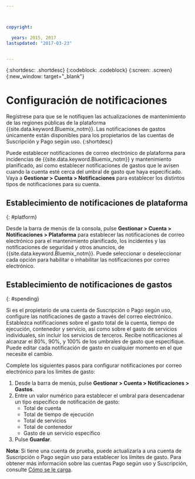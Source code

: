 ```yaml
---



copyright:

  years: 2015, 2017
lastupdated: "2017-03-23"


---
```


{:shortdesc: .shortdesc}
{:codeblock: .codeblock}
{:screen: .screen}
{:new_window: target="_blank"}

# Configuración de notificaciones
Regístrese para que se le notifiquen las actualizaciones de mantenimiento de las regiones públicas de la plataforma {{site.data.keyword.Bluemix_notm}}.
Las notificaciones de gastos únicamente están disponibles para los propietarios de las cuentas de Suscripción y Pago según uso.
{:shortdesc}

Puede establecer notificaciones de correo electrónico de plataforma para incidencias de
{{site.data.keyword.Bluemix_notm}} y mantenimiento planificado, así como establecer notificaciones de gastos que le avisen cuando la cuenta esté cerca del umbral de gasto que haya especificado. Vaya a **Gestionar > Cuenta > Notificaciones** para establecer los distintos tipos de notificaciones para su cuenta. 

## Establecimiento de notificaciones de plataforma
{: #platform}

Desde la barra de menús de la consola, pulse **Gestionar > Cuenta > Notificaciones > Plataforma** para establecer las notificaciones de correo electrónico para el mantenimiento planificado, los incidentes y las notificaciones de seguridad y otros anuncios, de {{site.data.keyword.Bluemix_notm}}. Puede seleccionar o deseleccionar cada opción para habilitar o inhabilitar las notificaciones por correo electrónico.

## Establecimiento de notificaciones de gastos
{: #spending}

Si es el propietario de una cuenta de Suscripción o Pago según uso, configure las notificaciones de gasto a través del correo electrónico. Establezca notificaciones sobre el gasto total de la cuenta, tiempo de ejecución, contenedor y servicio, así como sobre el gasto de servicios individuales, sin incluir los servicios de terceros. Recibe notificaciones al alcanzar el 80%, 90%, y 100% de los umbrales de gasto que especifique. Puede editar cada notificación de gasto en cualquier momento en el que necesite el cambio.

Complete los siguientes pasos para configurar notificaciones por correo electrónico para los límites de gasto:
1. Desde la barra de menús, pulse **Gestionar > Cuenta > Notificaciones > Gastos**. 
2. Entre un valor numérico para establecer el umbral para desencadenar un tipo específico de notificación de gasto: 
    * Total de cuenta
    * Total de tiempo de ejecución
    * Total de servicios
    * Total de contenedor
    * Gasto de un servicio específico
3. Pulse **Guardar**.

**Nota**: Si tiene una cuenta de prueba, puede actualizarla a una cuenta de Suscripción o Pago según uso para establecer los límites de gasto. Para obtener más información sobre las cuentas Pago según uso y Suscripción, consulte [Cómo se le carga](/docs/pricing/how_charged.html). 
